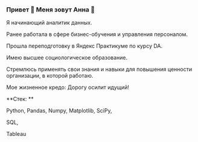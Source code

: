 ### Привет 👋 Меня зовут Анна 🙋

Я начинающий аналитик данных.

Ранее работала в сфере бизнес-обучения и управления персоналом.

Прошла переподготовку в Яндекс Практикуме по курсу DA.

Имею высшее социологическое образование.

Стремлюсь применять свои знания и навыки для повышения ценности организации, в которой работаю.

Мое жизненное кредо: Дорогу осилит идущий!

**Стек: **

Python, Pandas, Numpy, Matplotlib, SciPy, 

SQL,

Tableau
